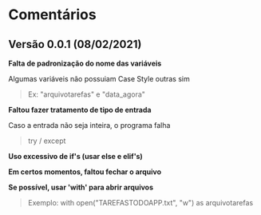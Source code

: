 # Comentários

## Versão 0.0.1 (08/02/2021)
**Falta de padronização do nome das variáveis**

Algumas variáveis não possuiam Case Style outras sim
> Ex: "arquivotarefas" e "data_agora"

**Faltou fazer tratamento de tipo de entrada**

Caso a entrada não seja inteira, o programa falha
> try / except

**Uso excessivo de if's (usar else e elif's)**

**Em certos momentos, faltou fechar o arquivo**

**Se possível, usar 'with' para abrir arquivos**

> Exemplo:
> with open("TAREFASTODOAPP.txt", "w") as arquivotarefas